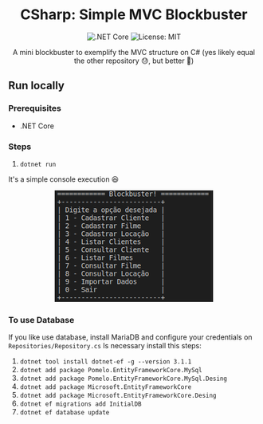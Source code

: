 <div align="center">

# CSharp: Simple MVC Blockbuster

![.NET Core](https://github.com/jacksjm/csharp-mvc-blockbuster/workflows/.NET%20Core/badge.svg)
![License: MIT](https://img.shields.io/badge/License-MIT-yellow.svg)

A mini blockbuster to exemplify the MVC structure on C# (yes likely equal the other repository :sweat:, but better :grimacing:)

</div>

## Run locally

### Prerequisites
- .NET Core

### Steps
1. `dotnet run`

It's a simple console execution :laughing:

<div align="center">
  <img src="./screenshots/menu.png">
</div>

### To use Database
If you like use database, install MariaDB and configure your credentials on `Repositories/Repository.cs`
Is necessary install this steps:
1. `dotnet tool install dotnet-ef -g --version 3.1.1`
2. `dotnet add package Pomelo.EntityFrameworkCore.MySql`
3. `dotnet add package Pomelo.EntityFrameworkCore.MySql.Desing`
4. `dotnet add package Microsoft.EntityFrameworkCore`
5. `dotnet add package Microsoft.EntityFrameworkCore.Desing`
6. `dotnet ef migrations add InitialDB`
7. `dotnet ef database update`

